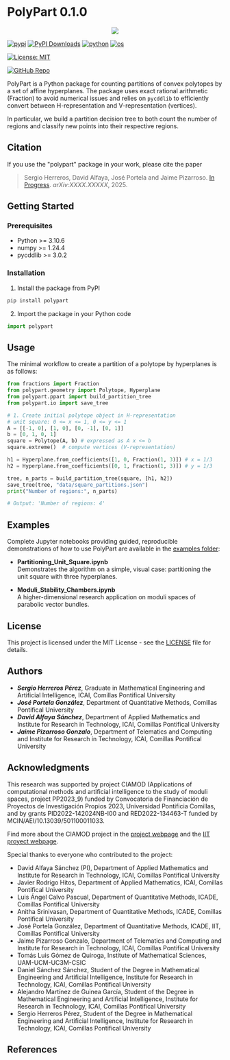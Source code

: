 # PolyPart 0.1.0

<p align="center">
  <img src="https://github.com/user-attachments/assets/aa6f0c16-2ae5-4d86-92f7-86d47ac6596f" />
</p>

<p align="center">
   <span>

   [![pypi](https://img.shields.io/pypi/v/motives.svg)](https://pypi.python.org/pypi/motives)
   [![PyPI Downloads](https://static.pepy.tech/badge/motives)](https://pepy.tech/projects/motives)
   [![python](https://img.shields.io/badge/python-%5E3.10-blue)]()
   [![os](https://img.shields.io/badge/OS-Ubuntu%2C%20Mac%2C%20Windows-purple)]()
   </span>
</p>

[![License: MIT](https://img.shields.io/badge/License-MIT-yellow.svg)](LICENSE)

[![GitHub Repo](https://img.shields.io/badge/GitHub-Repo-black?logo=github)](https://github.com/ciamod/polypart)


PolyPart is a Python package for counting partitions of convex polytopes by a set of affine hyperplanes. The package uses exact rational arithmetic (Fraction) to avoid numerical issues and relies on `pycddlib` to efficiently convert between H-representation and V-representation (vertices).

In particular, we build a partition decision tree to both count the number of regions and classify new points into their respective regions.


## Citation

If you use the "polypart" package in your work, please cite the paper

>Sergio Herreros, David Alfaya, José Portela and Jaime Pizarroso. [In Progress](https://arxiv.org/abs/XXXX.XXXXX). _arXiv:XXXX.XXXXX_, 2025.

## Getting Started

### Prerequisites

- Python >= 3.10.6
- numpy >= 1.24.4
- pycddlib >= 3.0.2

### Installation

1. Install the package from PyPI

```sh
pip install polypart
```

2. Import the package in your Python code
```python
import polypart
```

## Usage

The minimal workflow to create a partition of a polytope by hyperplanes is as follows:

```python
from fractions import Fraction
from polypart.geometry import Polytope, Hyperplane
from polypart.ppart import build_partition_tree
from polypart.io import save_tree

# 1. Create initial polytope object in H-representation
# unit square: 0 <= x <= 1, 0 <= y <= 1
A = [[-1, 0], [1, 0], [0, -1], [0, 1]]
b = [0, 1, 0, 1]
square = Polytope(A, b) # expressed as A x <= b
square.extreme()  # compute vertices (V-representation)

h1 = Hyperplane.from_coefficients([1, 0, Fraction(1, 3)]) # x = 1/3
h2 = Hyperplane.from_coefficients([0, 1, Fraction(1, 3)]) # y = 1/3

tree, n_parts = build_partition_tree(square, [h1, h2])
save_tree(tree, "data/square_partitions.json")
print("Number of regions:", n_parts)

# Output: 'Number of regions: 4'
```

## Examples

Complete Jupyter notebooks providing guided, reproducible demonstrations of how to use PolyPart are available in the [examples folder](https://github.com/ciamod/polypart/examples):

- **Partitioning_Unit_Square.ipynb**  
  Demonstrates the algorithm on a simple, visual case: partitioning the unit square with three hyperplanes.

- **Moduli_Stability_Chambers.ipynb**  
  A higher-dimensional research application on moduli spaces of parabolic vector bundles.


## License

This project is licensed under the MIT License - see the [LICENSE](LICENSE) file for details.

## Authors

- ***Sergio Herreros Pérez***, Graduate in Mathematical Engineering and Artificial Intelligence, ICAI, Comillas Pontifical University
- ***José Portela González***, Department of Quantitative Methods, Comillas Pontifical University
- ***David Alfaya Sánchez***, Department of Applied Mathematics and Institute for Research in Technology, ICAI, Comillas Pontifical University
- ***Jaime Pizarroso Gonzalo***, Department of Telematics and Computing and Institute for Research in Technology, ICAI, Comillas Pontifical University

## Acknowledgments

This research was supported by project CIAMOD (Applications of computational methods and artificial intelligence to the study of moduli spaces, project PP2023_9) funded by Convocatoria de Financiación de Proyectos de Investigación Propios 2023, Universidad Pontificia Comillas, and by grants PID2022-142024NB-I00 and RED2022-134463-T funded by MCIN/AEI/10.13039/501100011033.

Find more about the CIAMOD project in the [project webpage](https://ciamod.github.io/) and the [IIT proyect webpage](https://www.iit.comillas.edu/publicacion/proyecto/en/CIAMOD/Aplicaciones_de_m%c3%a9todos_computacionales_y_de_inteligencia_artificial_al_estudio_de_espacios_de_moduli).

Special thanks to everyone who contributed to the project:

- David Alfaya Sánchez (PI), Department of Applied Mathematics and Institute for Research in Technology, ICAI, Comillas Pontifical University
- Javier Rodrigo Hitos, Department of Applied Mathematics, ICAI, Comillas Pontifical University
- Luis Ángel Calvo Pascual, Department of Quantitative Methods, ICADE, Comillas Pontifical University
- Anitha Srinivasan, Department of Quantitative Methods, ICADE, Comillas Pontifical University
- José Portela González, Department of Quantitative Methods, ICADE, IIT, Comillas Pontifical University
- Jaime Pizarroso Gonzalo, Department of Telematics and Computing and Institute for Research in Technology, ICAI, Comillas Pontifical University
- Tomás Luis Gómez de Quiroga, Institute of Mathematical Sciences, UAM-UCM-UC3M-CSIC
- Daniel Sánchez Sánchez, Student of the Degree in Mathematical Engineering and Artificial Intelligence, Institute for Research in Technology, ICAI, Comillas Pontifical University
- Alejandro Martínez de Guinea García, Student of the Degree in Mathematical Engineering and Artificial Intelligence, Institute for Research in Technology, ICAI, Comillas Pontifical University
- Sergio Herreros Pérez, Student of the Degree in Mathematical Engineering and Artificial Intelligence, Institute for Research in Technology, ICAI, Comillas Pontifical University

## References

